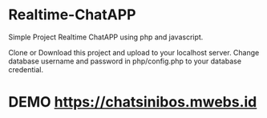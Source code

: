 # Realtime-ChatAPP

Simple Project Realtime ChatAPP using php and javascript.

Clone or Download this project and upload to your localhost server.
Change database username and password in php/config.php to your database credential.

# DEMO https://chatsinibos.mwebs.id
